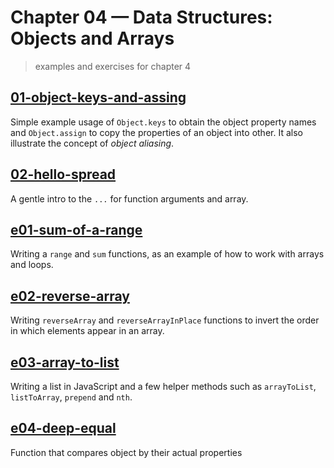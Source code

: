 # Chapter 04 &mdash; Data Structures: Objects and Arrays
> examples and exercises for chapter 4

## [01-object-keys-and-assing](./01-object-keys-and-assign/)
Simple example usage of `Object.keys` to obtain the object property names and `Object.assign` to copy the properties of an object into other.
It also illustrate the concept of *object aliasing*.

## [02-hello-spread](./02-hello-spread/)
A gentle intro to the `...` for function arguments and array.

## [e01-sum-of-a-range](./e01-sum-of-a-range/)
Writing a `range` and `sum` functions, as an example of how to work with arrays and loops.

## [e02-reverse-array](./e02-reverse-array/)
Writing `reverseArray` and `reverseArrayInPlace` functions to invert the order in which elements appear in an array.

## [e03-array-to-list](./e03-array-to-list/)
Writing a list in JavaScript and a few helper methods such as `arrayToList`, `listToArray`, `prepend` and `nth`.

## [e04-deep-equal](./e04-deep-equal/)
Function that compares object by their actual properties